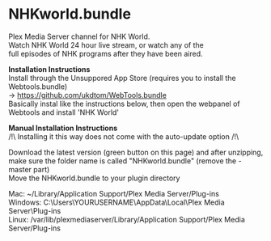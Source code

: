 # NHKworld.bundle
Plex Media Server channel for NHK World.  
Watch NHK World 24 hour live stream, or watch any of the  
full episodes of NHK programs after they have been aired.  

**Installation Instructions**  
Install through the Unsuppored App Store (requires you to install the Webtools.bundle)  
→ https://github.com/ukdtom/WebTools.bundle  
Basically instal like the instructions below, then open the webpanel of Webtools and install 'NHK World'

**Manual Installation Instructions**  
 /!\ Installing it this way does not come with the auto-update option /!\  

Download the latest version (green button on this page) and after unzipping, make sure the folder name is called "NHKworld.bundle" (remove the -master part)  
Move the NHKworld.bundle to your plugin directory

Mac: ~/Library/Application Support/Plex Media Server/Plug-ins  
Windows: C:\Users\YOURUSERNAME\AppData\Local\Plex Media Server\Plug-ins  
Linux: /var/lib/plexmediaserver/Library/Application Support/Plex Media Server/Plug-ins  
